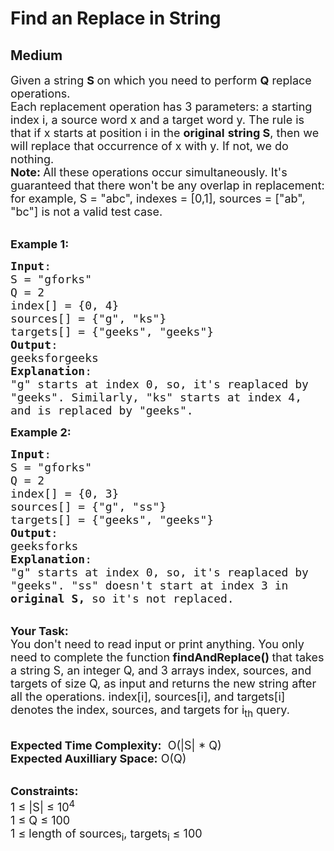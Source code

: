 # Find an Replace in String
## Medium 
<div class="problem-statement" style="user-select: auto;">
                <p style="user-select: auto;"></p><p style="user-select: auto;"><span style="font-size: 18px; user-select: auto;">Given a string <strong style="user-select: auto;">S </strong>on which you need to perform <strong style="user-select: auto;">Q</strong> replace operations.</span><br style="user-select: auto;">
<span style="font-size: 18px; user-select: auto;">Each replacement operation has 3 parameters: a starting index i, a source word x and a target word y. The rule is that if x starts at position i in the <strong style="user-select: auto;">original</strong> <strong style="user-select: auto;">string S</strong>, then we will replace that occurrence of x with y. If not, we do nothing.<br style="user-select: auto;">
<strong style="user-select: auto;">Note: </strong></span> <span style="font-size: 18px; user-select: auto;">All these operations occur simultaneously. It's guaranteed that there won't be any overlap in replacement: for example, S = "abc", indexes = [0,1], sources = ["ab", "bc"] is not a valid test case. </span></p>

<p style="user-select: auto;"><br style="user-select: auto;">
<span style="font-size: 18px; user-select: auto;"><strong style="user-select: auto;">Example 1:</strong></span></p>

<pre style="user-select: auto;"><span style="font-size: 18px; user-select: auto;"><strong style="user-select: auto;">Input</strong>: 
S = "gforks"
Q = 2
index[] = {0, 4}
sources[] = {"g", "ks"}
targets[] = {"geeks", "geeks"}
<strong style="user-select: auto;">Output</strong>: 
geeksforgeeks
<strong style="user-select: auto;">Explanation</strong>:
"g" starts at index 0, so, it's reaplaced by
"geeks". Similarly, "ks" starts at index 4,
and is replaced by "geeks".</span>
</pre>

<p style="user-select: auto;"><span style="font-size: 18px; user-select: auto;"><strong style="user-select: auto;">Example 2:</strong></span></p>

<pre style="user-select: auto;"><span style="font-size: 18px; user-select: auto;"><strong style="user-select: auto;">Input</strong>: 
S = "gforks"
Q = 2
index[] = {0, 3}
sources[] = {"g", "ss"}
targets[] = {"geeks", "geeks"}
<strong style="user-select: auto;">Output</strong>: 
geeksforks
<strong style="user-select: auto;">Explanation</strong>:
"g" starts at index 0, so, it's reaplaced by
"geeks". "ss" doesn't start at index 3 in
<strong style="user-select: auto;">original</strong> <strong style="user-select: auto;">S, </strong>so it's not replaced.</span></pre>

<p style="user-select: auto;"><br style="user-select: auto;">
<strong style="user-select: auto;"><span style="font-size: 18px; user-select: auto;">Your Task:</span></strong><br style="user-select: auto;">
<span style="font-size: 18px; user-select: auto;">You don't need to read input or print anything.&nbsp;You only need to complete the function<strong style="user-select: auto;"> findAndReplace()&nbsp;</strong>that takes a string S, an integer Q, and 3 arrays index, sources, and targets of size Q, as input and returns the new string after all the operations. index[i], sources[i], and targets[i] denotes the index, sources, and targets for i<sub style="user-select: auto;">th</sub> query.</span></p>

<p style="user-select: auto;"><br style="user-select: auto;">
<span style="font-size: 18px; user-select: auto;"><strong style="user-select: auto;">Expected Time Complexity:</strong> &nbsp;O(|S| * Q)<br style="user-select: auto;">
<strong style="user-select: auto;">Expected Auxilliary Space:</strong> O(Q)</span><br style="user-select: auto;">
&nbsp;</p>

<p style="user-select: auto;"><span style="font-size: 18px; user-select: auto;"><strong style="user-select: auto;">Constraints:</strong></span><br style="user-select: auto;">
<span style="font-size: 18px; user-select: auto;">1 ≤ |S| ≤ 10<sup style="user-select: auto;">4</sup><br style="user-select: auto;">
1 ≤ Q ≤ 100<br style="user-select: auto;">
1 ≤ length of sources<sub style="user-select: auto;">i</sub>, targets<sub style="user-select: auto;">i</sub> ≤ 100</span></p>
 <p style="user-select: auto;"></p>
            </div>